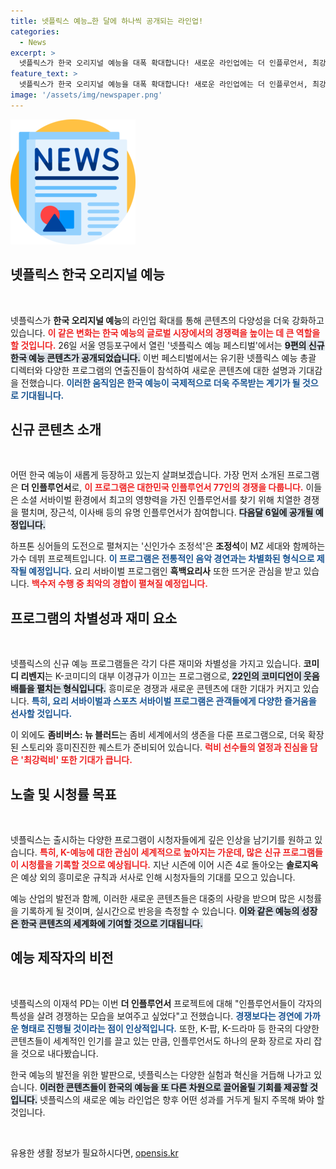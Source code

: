 ```yaml
---
title: 넷플릭스 예능…한 달에 하나씩 공개되는 라인업!
categories:
  - News
excerpt: >
  넷플릭스가 한국 오리지널 예능을 대폭 확대합니다! 새로운 라인업에는 더 인플루언서, 최강럭비, 솔로지옥4 등 인기 예능의 후속작과 신작들이 포함됩니다. 2024년부터 시작되는 흥미진진한 콘텐츠가 여러분을 찾아갑니다!
feature_text: >
  넷플릭스가 한국 오리지널 예능을 대폭 확대합니다! 새로운 라인업에는 더 인플루언서, 최강럭비, 솔로지옥4 등 인기 예능의 후속작과 신작들이 포함됩니다. 2024년부터 시작되는 흥미진진한 콘텐츠가 여러분을 찾아갑니다!
image: '/assets/img/newspaper.png'
---
```


<p><img src="/assets/img/newspaper.png" alt="kimp 속보" /></p>

<h2 data-ke-size="size26">넷플릭스 한국 오리지널 예능</h2>

<p data-ke-size="size16">&nbsp;</p>

<p>넷플릭스가 <b>한국 오리지널 예능</b>의 라인업 확대를 통해 콘텐츠의 다양성을 더욱 강화하고 있습니다. <b><span style="color: #ee2323;">이 같은 변화는 한국 예능의 글로벌 시장에서의 경쟁력을 높이는 데 큰 역할을 할 것입니다.</span></b> 26일 서울 영등포구에서 열린 '넷플릭스 예능 페스티벌'에서는 <b><span style="background-color: #21538527;">9편의 신규 한국 예능 콘텐츠가 공개되었습니다.</span></b> 이번 페스티벌에서는 유기환 넷플릭스 예능 총괄 디렉터와 다양한 프로그램의 연출진들이 참석하여 새로운 콘텐츠에 대한 설명과 기대감을 전했습니다. <b><span style="color: #1a5490;">이러한 움직임은 한국 예능이 국제적으로 더욱 주목받는 계기가 될 것으로 기대됩니다.</span></b></p>

<h2 data-ke-size="size26">신규 콘텐츠 소개</h2>

<p data-ke-size="size16">&nbsp;</p>

<p>어떤 한국 예능이 새롭게 등장하고 있는지 살펴보겠습니다. 가장 먼저 소개된 프로그램은 <b>더 인플루언서</b>로, <b><span style="color: #ee2323;">이 프로그램은 대한민국 인플루언서 77인의 경쟁을 다룹니다.</span></b> 이들은 소셜 서바이벌 환경에서 최고의 영향력을 가진 인플루언서를 찾기 위해 치열한 경쟁을 펼치며, 장근석, 이사배 등의 유명 인플루언서가 참여합니다. <b><span style="background-color: #21538527;">다음달 6일에 공개될 예정입니다.</span></b></p>

<p>하프톤 싱어들의 도전으로 펼쳐지는 '신인가수 조정석'은 <b>조정석</b>이 MZ 세대와 함께하는 가수 데뷔 프로젝트입니다. <b><span style="color: #1a5490;">이 프로그램은 전통적인 음악 경연과는 차별화된 형식으로 제작될 예정입니다.</span></b> 요리 서바이벌 프로그램인 <b>흑백요리사</b> 또한 뜨거운 관심을 받고 있습니다. <b><span style="color: #ee2323;">백수저 수행 중 최악의 경합이 펼쳐질 예정입니다.</span></b></p>

<h2 data-ke-size="size26">프로그램의 차별성과 재미 요소</h2>

<p data-ke-size="size16">&nbsp;</p>

<p>넷플릭스의 신규 예능 프로그램들은 각기 다른 재미와 차별성을 가지고 있습니다. <b>코미디 리벤지</b>는 K-코미디의 대부 이경규가 이끄는 프로그램으로, <b><span style="background-color: #21538527;">22인의 코미디언이 웃음 배틀을 펼치는 형식입니다.</span></b> 흥미로운 경쟁과 새로운 콘텐츠에 대한 기대가 커지고 있습니다. <b><span style="color: #1a5490;">특히, 요리 서바이벌과 스포츠 서바이벌 프로그램은 관객들에게 다양한 즐거움을 선사할 것입니다.</span></b></p>

<p>이 외에도 <b>좀비버스: 뉴 블러드</b>는 좀비 세계에서의 생존을 다룬 프로그램으로, 더욱 확장된 스토리와 흥미진진한 퀘스트가 준비되어 있습니다. <b><span style="color: #ee2323;">럭비 선수들의 열정과 진심을 담은 '최강럭비' 또한 기대가 큽니다.</span></b></p>

<h2 data-ke-size="size26">노출 및 시청률 목표</h2>

<p data-ke-size="size16">&nbsp;</p>

<p>넷플릭스는 출시하는 다양한 프로그램이 시청자들에게 깊은 인상을 남기기를 원하고 있습니다. <b><span style="color: #ee2323;">특히, K-예능에 대한 관심이 세계적으로 높아지는 가운데, 많은 신규 프로그램들이 시청률을 기록할 것으로 예상됩니다.</span></b> 지난 시즌에 이어 시즌 4로 돌아오는 <b>솔로지옥</b>은 예상 외의 흥미로운 규칙과 서사로 인해 시청자들의 기대를 모으고 있습니다.</p>

<p>예능 산업의 발전과 함께, 이러한 새로운 콘텐츠들은 대중의 사랑을 받으며 많은 시청률을 기록하게 될 것이며, 실시간으로 반응을 측정할 수 있습니다. <b><span style="background-color: #21538527;">이와 같은 예능의 성장은 한국 콘텐츠의 세계화에 기여할 것으로 기대됩니다.</span></b></p>

<h2 data-ke-size="size26">예능 제작자의 비전</h2>

<p data-ke-size="size16">&nbsp;</p>

<p>넷플릭스의 이재석 PD는 이번 <b>더 인플루언서</b> 프로젝트에 대해 "인플루언서들이 각자의 특성을 살려 경쟁하는 모습을 보여주고 싶었다"고 전했습니다. <b><span style="color: #1a5490;">경쟁보다는 경연에 가까운 형태로 진행될 것이라는 점이 인상적입니다.</span></b> 또한, K-팝, K-드라마 등 한국의 다양한 콘텐츠들이 세계적인 인기를 끌고 있는 만큼, 인플루언서도 하나의 문화 장르로 자리 잡을 것으로 내다봤습니다.</p>

<p>한국 예능의 발전을 위한 발판으로, 넷플릭스는 다양한 실험과 혁신을 거듭해 나가고 있습니다. <b><span style="background-color: #21538527;">이러한 콘텐츠들이 한국의 예능을 또 다른 차원으로 끌어올릴 기회를 제공할 것입니다.</span></b> 넷플릭스의 새로운 예능 라인업은 향후 어떤 성과를 거두게 될지 주목해 봐야 할 것입니다.</p>

<p data-ke-size="size16">&nbsp;</p>
유용한 생활 정보가 필요하시다면, <a href="https://opensis.kr" rel="dofollow">opensis.kr</a>


